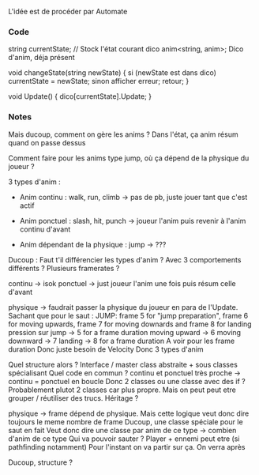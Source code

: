L'idée est de procéder par Automate

### Code

string currentState;	// Stock l'état courant 
dico anim<string, anim>;	Dico d'anim, déja présent

void changeState(string newState) 
{
	si (newState est dans dico)
		currentState = newState;
	sinon
		afficher erreur;
		retour;
}

void Update() 
{
	dico[currentState].Update;
}

### Notes
Mais ducoup, comment on gère les anims ?
Dans l'état, ça anim résum quand on passe dessus

Comment faire pour les anims type jump, où ça dépend de la physique du joueur ?

3 types d'anim :
- Anim continu : walk, run, climb
  -> pas de pb, juste jouer tant que c'est actif

- Anim ponctuel : slash, hit, punch
  -> joueur l'anim puis revenir à l'anim continu d'avant

- Anim dépendant de la physique : jump
  -> ???

Ducoup :
Faut t'il différencier les types d'anim ? Avec 3 comportements différents ?
Plusieurs framerates ?

continu -> isok
ponctuel -> just joueur l'anim une fois puis résum celle d'avant

physique -> faudrait passer la physique du joueur en para de l'Update.
Sachant que pour le saut :
JUMP: frame 5 for "jump preparation", frame 6 for moving upwards, frame 7 for moving downards and frame 8 for landing
pression sur jump -> 5 for a frame duration
moving upward -> 6
moving downward -> 7
landing -> 8 for a frame duration
A voir pour les frame duration
Donc juste besoin de Velocity
Donc 3 types d'anim

Quel structure alors ?
Interface / master class abstraite + sous classes spécialisant
Quel code en commun ?
continu et ponctuel très proche -> continu = ponctuel en boucle
Donc 2 classes ou une classe avec des if ? Probablement plutot 2 classes car plus propre. 
Mais on peut peut etre grouper / réutiliser des trucs. Héritage ?

physique -> frame dépend de physique.
Mais cette logique veut donc dire toujours le meme nombre de frame
Ducoup, une classe spéciale pour le saut en fait
Veut donc dire une classe par anim de ce type -> combien d'anim de ce type
Qui va pouvoir sauter ? Player + ennemi peut etre (si pathfinding notamment)
Pour l'instant on va partir sur ça. On verra après

Ducoup, structure ?
